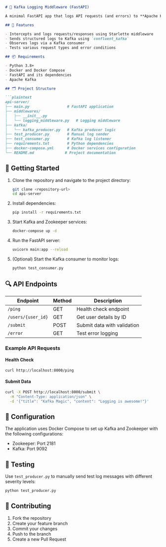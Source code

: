 ```markdown
# 🧠 Kafka Logging Middleware (FastAPI)

A minimal FastAPI app that logs API requests (and errors) to **Apache Kafka** using a custom middleware.

## 🎯 Features

- Intercepts and logs requests/responses using Starlette middleware
- Sends structured logs to Kafka using `confluent_kafka`
- Observes logs via a Kafka consumer
- Tests various request types and error conditions

## 📦 Requirements

- Python 3.8+
- Docker and Docker Compose
- FastAPI and its dependencies
- Apache Kafka

## 🗂️ Project Structure

```plaintext
api-server/
├── main.py                 # FastAPI application
├── middlewares/
│   ├── __init__.py
│   └── logging_middleware.py   # Logging middleware
├── kafka/
│   └── kafka_producer.py   # Kafka producer logic
├── test_producer.py        # Manual log sender
├── test_consumer.py        # Kafka log listener
├── requirements.txt        # Python dependencies
├── docker-compose.yml      # Docker services configuration
└── README.md              # Project documentation
```

## 🚀 Getting Started

1. Clone the repository and navigate to the project directory:

   ```bash
   git clone <repository-url>
   cd api-server
   ```

2. Install dependencies:

   ```bash
   pip install -r requirements.txt
   ```

3. Start Kafka and Zookeeper services:

   ```bash
   docker-compose up -d
   ```

4. Run the FastAPI server:

   ```bash
   uvicorn main:app --reload
   ```

5. (Optional) Start the Kafka consumer to monitor logs:
   ```bash
   python test_consumer.py
   ```

## 🔍 API Endpoints

| Endpoint           | Method | Description                 |
| ------------------ | ------ | --------------------------- |
| `/ping`            | GET    | Health check endpoint       |
| `/users/{user_id}` | GET    | Get user details by ID      |
| `/submit`          | POST   | Submit data with validation |
| `/error`           | GET    | Test error logging          |

### Example API Requests

#### Health Check

```bash
curl http://localhost:8000/ping
```

#### Submit Data

```bash
curl -X POST http://localhost:8000/submit \
  -H "Content-Type: application/json" \
  -d '{"title": "Kafka Magic", "content": "Logging is awesome!"}'
```

## 🔧 Configuration

The application uses Docker Compose to set up Kafka and Zookeeper with the following configurations:

- Zookeeper: Port 2181
- Kafka: Port 9092

## 🧪 Testing

Use `test_producer.py` to manually send test log messages with different severity levels:

```bash
python test_producer.py
```

## 🤝 Contributing

1. Fork the repository
2. Create your feature branch
3. Commit your changes
4. Push to the branch
5. Create a new Pull Request
